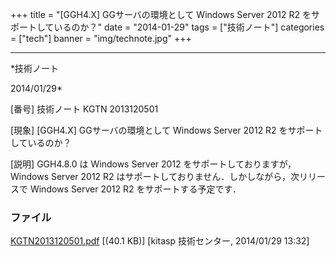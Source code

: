 ﻿+++
title = "[GGH4.X] GGサーバの環境として Windows Server 2012 R2 をサポートしているのか？"
date = "2014-01-29"
tags = ["技術ノート"]
categories = ["tech"]
banner = "img/technote.jpg"
+++

-----------------------------------------------------------------------------------------------------------------------------

*技術ノート

2014/01/29*


[番号]
技術ノート KGTN 2013120501

[現象]
[GGH4.X] GGサーバの環境として Windows Server 2012 R2
をサポートしているのか？

[説明]
GGH4.8.0 は Windows Server 2012 をサポートしておりますが， Windows
Server 2012 R2 はサポートしておりません．しかしながら，次リリースで
Windows Server 2012 R2 をサポートする予定です．


### ファイル

 
 


[KGTN2013120501.pdf](http://techreport.kitasp.net/attachments/download/1440/KGTN2013120501.pdf)
 [(40.1 KB)] [kitasp 技術センター, 2014/01/29
13:32]


 


 

